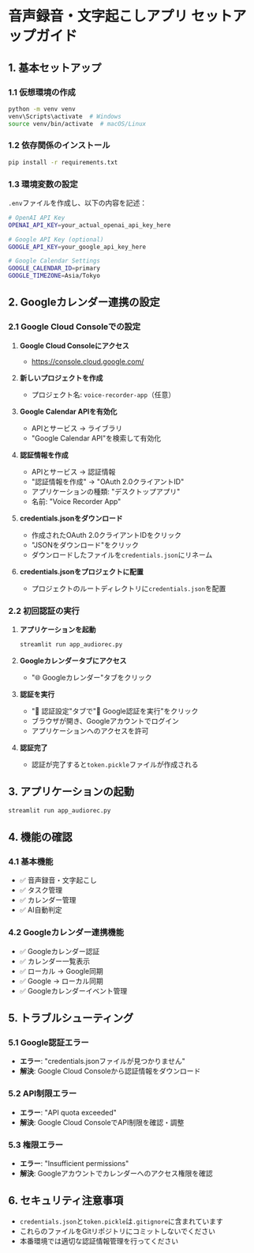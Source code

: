# 音声録音・文字起こしアプリ セットアップガイド

## 1. 基本セットアップ

### 1.1 仮想環境の作成
```bash
python -m venv venv
venv\Scripts\activate  # Windows
source venv/bin/activate  # macOS/Linux
```

### 1.2 依存関係のインストール
```bash
pip install -r requirements.txt
```

### 1.3 環境変数の設定
`.env`ファイルを作成し、以下の内容を記述：

```bash
# OpenAI API Key
OPENAI_API_KEY=your_actual_openai_api_key_here

# Google API Key (optional)
GOOGLE_API_KEY=your_google_api_key_here

# Google Calendar Settings
GOOGLE_CALENDAR_ID=primary
GOOGLE_TIMEZONE=Asia/Tokyo
```

## 2. Googleカレンダー連携の設定

### 2.1 Google Cloud Consoleでの設定

1. **Google Cloud Consoleにアクセス**
   - https://console.cloud.google.com/

2. **新しいプロジェクトを作成**
   - プロジェクト名: `voice-recorder-app`（任意）

3. **Google Calendar APIを有効化**
   - APIとサービス → ライブラリ
   - "Google Calendar API"を検索して有効化

4. **認証情報を作成**
   - APIとサービス → 認証情報
   - "認証情報を作成" → "OAuth 2.0クライアントID"
   - アプリケーションの種類: "デスクトップアプリ"
   - 名前: "Voice Recorder App"

5. **credentials.jsonをダウンロード**
   - 作成されたOAuth 2.0クライアントIDをクリック
   - "JSONをダウンロード"をクリック
   - ダウンロードしたファイルを`credentials.json`にリネーム

6. **credentials.jsonをプロジェクトに配置**
   - プロジェクトのルートディレクトリに`credentials.json`を配置

### 2.2 初回認証の実行

1. **アプリケーションを起動**
   ```bash
   streamlit run app_audiorec.py
   ```

2. **Googleカレンダータブにアクセス**
   - "🌐 Googleカレンダー"タブをクリック

3. **認証を実行**
   - "🔐 認証設定"タブで"🔐 Google認証を実行"をクリック
   - ブラウザが開き、Googleアカウントでログイン
   - アプリケーションへのアクセスを許可

4. **認証完了**
   - 認証が完了すると`token.pickle`ファイルが作成される

## 3. アプリケーションの起動

```bash
streamlit run app_audiorec.py
```

## 4. 機能の確認

### 4.1 基本機能
- ✅ 音声録音・文字起こし
- ✅ タスク管理
- ✅ カレンダー管理
- ✅ AI自動判定

### 4.2 Googleカレンダー連携機能
- ✅ Googleカレンダー認証
- ✅ カレンダー一覧表示
- ✅ ローカル → Google同期
- ✅ Google → ローカル同期
- ✅ Googleカレンダーイベント管理

## 5. トラブルシューティング

### 5.1 Google認証エラー
- **エラー**: "credentials.jsonファイルが見つかりません"
- **解決**: Google Cloud Consoleから認証情報をダウンロード

### 5.2 API制限エラー
- **エラー**: "API quota exceeded"
- **解決**: Google Cloud ConsoleでAPI制限を確認・調整

### 5.3 権限エラー
- **エラー**: "Insufficient permissions"
- **解決**: Googleアカウントでカレンダーへのアクセス権限を確認

## 6. セキュリティ注意事項

- `credentials.json`と`token.pickle`は`.gitignore`に含まれています
- これらのファイルをGitリポジトリにコミットしないでください
- 本番環境では適切な認証情報管理を行ってください 